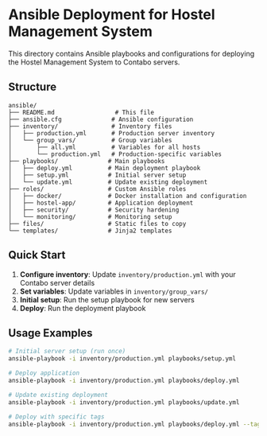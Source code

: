 # Ansible Deployment for Hostel Management System

This directory contains Ansible playbooks and configurations for deploying the Hostel Management System to Contabo servers.

## Structure

```
ansible/
├── README.md                 # This file
├── ansible.cfg              # Ansible configuration
├── inventory/               # Inventory files
│   ├── production.yml       # Production server inventory
│   └── group_vars/          # Group variables
│       ├── all.yml          # Variables for all hosts
│       └── production.yml   # Production-specific variables
├── playbooks/              # Main playbooks
│   ├── deploy.yml          # Main deployment playbook
│   ├── setup.yml           # Initial server setup
│   └── update.yml          # Update existing deployment
├── roles/                  # Custom Ansible roles
│   ├── docker/             # Docker installation and configuration
│   ├── hostel-app/         # Application deployment
│   ├── security/           # Security hardening
│   └── monitoring/         # Monitoring setup
├── files/                  # Static files to copy
└── templates/              # Jinja2 templates
```

## Quick Start

1. **Configure inventory**: Update `inventory/production.yml` with your Contabo server details
2. **Set variables**: Update variables in `inventory/group_vars/`
3. **Initial setup**: Run the setup playbook for new servers
4. **Deploy**: Run the deployment playbook

## Usage Examples

```bash
# Initial server setup (run once)
ansible-playbook -i inventory/production.yml playbooks/setup.yml

# Deploy application
ansible-playbook -i inventory/production.yml playbooks/deploy.yml

# Update existing deployment
ansible-playbook -i inventory/production.yml playbooks/update.yml

# Deploy with specific tags
ansible-playbook -i inventory/production.yml playbooks/deploy.yml --tags "app,nginx"
```
